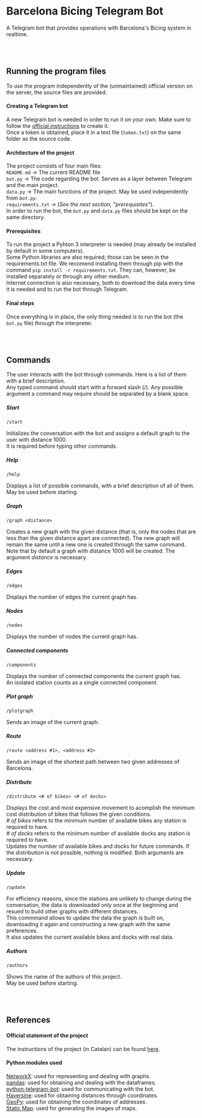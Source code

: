 # **Barcelona Bicing Telegram Bot**
A Telegram bot that provides operations with Barcelona's Bicing system in realtime.

<br/><br/>

## **Running the program files**
To use the program independently of the (unmaintained) official version on the server, the source files are provided.

#### **Creating a Telegram bot**
A new Telegram bot is needed in order to run it on your own. Make sure to follow the [official instructions](https://telegram.org/blog/bot-revolution) to create it.  
Once a token is obtained, place it in a text file (`token.txt`) on the same folder as the source code.

#### **Architecture of the project**
The project consists of four main files:  
`README.md` -> The current README file  
`bot.py` -> The code regarding the bot. Serves as a layer between Telegram and the main project.  
`data.py` -> The main functions of the project. May be used independently from _`bot.py`_.  
`requirements.txt` -> (_See the next section, "prerequisites"_).  
In order to run the bot, the _`bot.py`_ and _`data.py`_ files should be kept on the same directory.

#### **Prerequisites**
To run the project a Pyhton 3 interpreter is needed (may already be installed by default in some computers).  
Some Python libraries are also required; those can be seen in the requirements.txt file. We recomend installing them through pip with the command `pip install -r requirements.txt`. They can, however, be installed separately or through any other medium.  
Internet connection is also necessary, both to download the data every time it is needed and to run the bot through Telegram.

#### **Final steps**
Once everything is in place, the only thing needed is to run the bot (the `bot.py` file) through the interpreter.

<br/><br/>

## **Commands**
The user interacts with the bot through commands. Here is a list of them with a brief description.  
Any typed command should start with a forward slash (/). Any possible argument a command may require should be separated by a blank space.

##### **Start**
	
	/start
Initializes the conversation with the bot and assigns a default graph to the user with distance 1000.  
It is required before typing other commands.

##### **Help**
	
	/help
Displays a list of possible commands, with a brief description of all of them.  
May be used before starting.

##### **Graph**
	
	/graph <distance>
Creates a new graph with the given distance (that is, only the nodes that are less than the given distance apart are connected). The new graph will remain the same until a new one is created through the same command.  
Note that by default a graph with distance 1000 will be created. The argument _distance_ is necessary.

##### **Edges**
	
	/edges
Displays the number of edges the current graph has.

##### **Nodes**
	
	/nodes
Displays the number of nodes the current graph has.

##### **Connected components**
	
	/components
Displays the number of connected components the current graph has.  
An isolated station counts as a single connected component.

##### **Plot graph**
	
	/plotgraph
Sends an image of the current graph.

##### **Route**
	
	/route <address #1>, <address #2>
Sends an image of the shortest path between two given addresses of Barcelona.

##### **Distribute**
	
	/distribute <# of bikes> <# of docks>
Displays the cost and most expensive movement to acomplish the minimum cost distribution of bikes that follows the given conditions.  
_# of bikes_ refers to the minimum number of available bikes any station is required to have.  
_# of docks_ refers to the minimum number of available docks any station is required to have.  
Updates the number of available bikes and docks for future commands. If the distribution is not possible, nothing is modified.
Both arguments are necessary.

##### **Update**
	
	/update
For efficiency reasons, since the stations are unlikely to change during the conversation, the data is downloaded only once at the beginning and resued to build other graphs with different distances.  
This commmand allows to update the data the graph is built on, downloading it again and constructing a new graph with the same preferences.  
It also updates the current available bikes and docks with real data.

##### **Authors**
	
	/authors
Shows the name of the authors of this project.  
May be used before starting.

<br/><br/>

## **References**
#### **Official statement of the project**
The instructions of the project (in Catalan) can be found [here](https://github.com/jordi-petit/ap2-bicingbot-2019).

#### **Python modules used**
[NetworkX](https://networkx.github.io/): used for representing and dealing with graphs.  
[pandas](https://pandas.pydata.org/): used for obtaining and dealing with the dataframes.  
[python-telegram-bot](https://github.com/python-telegram-bot/python-telegram-bot): used for communicating with the bot.  
[Haversine](https://pypi.org/project/haversine/): used for obtaining distances through coordinates.  
[GeoPy](https://geopy.readthedocs.io/en/stable/): used for obtaining the coordinates of addresses.  
[Static Map](https://github.com/komoot/staticmap): used for generating the images of maps.
